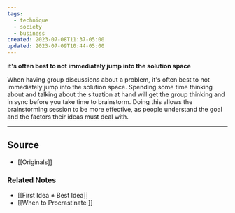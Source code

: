 ```yaml
---
tags:
  - technique
  - society
  - business
created: 2023-07-08T11:37-05:00
updated: 2023-07-09T10:44-05:00
---
```

**it's often best to not immediately jump into the solution space**

When having group discussions about a problem, it's often best to not immediately jump into the solution space. Spending some time thinking about and talking about the situation at hand will get the group thinking and in sync before you take time to brainstorm. Doing this allows the brainstorming session to be more effective, as people understand the goal and the factors their ideas must deal with. 

---

## Source
- [[Originals]]

### Related Notes
- [[First Idea ≠ Best Idea]] 
- [[When to Procrastinate ]]
